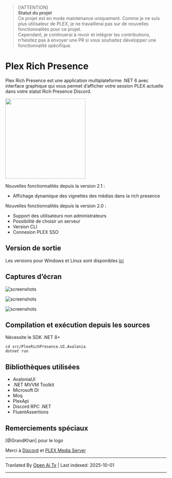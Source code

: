 > [!ATTENTION]  
>  **Statut du projet**  
> Ce projet est en mode maintenance uniquement. Comme je ne suis plus utilisateur de PLEX, je ne travaillerai pas sur de nouvelles fonctionnalités pour ce projet.  
> Cependant, je continuerai à revoir et intégrer les contributions, n’hésitez pas à envoyer une PR si vous souhaitez développer une fonctionnalité spécifique.  

# Plex Rich Presence  

Plex Rich Presence est une application multiplateforme .NET 6 avec interface graphique qui vous permet d’afficher votre session PLEX actuelle dans votre statut Rich Presence Discord.  

<img src="https://github.com/Ombrelin/plex-rich-presence/blob/master/src/PlexRichPresence.UI.Avalonia/Assets/plex-rich-presence.png?raw=true" width="250" height="250">  

Nouvelles fonctionnalités depuis la version 2.1 :  

- Affichage dynamique des vignettes des médias dans la rich presence  

Nouvelles fonctionnalités depuis la version 2.0 :  

- Support des utilisateurs non administrateurs  
- Possibilité de choisir un serveur  
- Version CLI  
- Connexion PLEX SSO  

## Version de sortie  

Les versions pour Windows et Linux sont disponibles [ici](https://github.com/Ombrelin/plex-rich-presence/releases/latest)  

## Captures d’écran  

![screenshots](https://raw.githubusercontent.com/Ombrelin/plex-rich-presence/master/screenshots/login.png)  

![screenshots](https://raw.githubusercontent.com/Ombrelin/plex-rich-presence/master/screenshots/server.png)  

![screenshots](https://raw.githubusercontent.com/Ombrelin/plex-rich-presence/master/screenshots/activity.png)  

## Compilation et exécution depuis les sources  

Nécessite le SDK .NET 8+

```
cd src/PlexRichPresence.UI.Avalonia
dotnet run
```

## Bibliothèques utilisées

- AvaloniaUI
- .NET MVVM Toolkit
- Microsoft DI
- Moq
- PlexApi
- Discord RPC .NET
- FluentAssertions

## Remerciements spéciaux

[@GrandKhan] pour le logo

Merci à [Discord](https://discord.com/) et [PLEX Media Server](https://plex.tv)


---

Tranlated By [Open Ai Tx](https://github.com/OpenAiTx/OpenAiTx) | Last indexed: 2025-10-01

---
